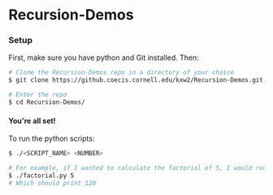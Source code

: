 # Recursion-Demos

### Setup

First, make sure you have python and Git installed. Then:

```bash
# Clone the Recursion-Demos repo in a directory of your choice
$ git clone https://github.coecis.cornell.edu/kxw2/Recursion-Demos.git

# Enter the repo
$ cd Recursion-Demos/
```

#### You're all set!

To run the python scripts:

```bash
$ ./<SCRIPT_NAME> <NUMBER>

# For example, if I wanted to calculate the factorial of 5, I would run
$ ./factorial.py 5
# Which should print 120
```
